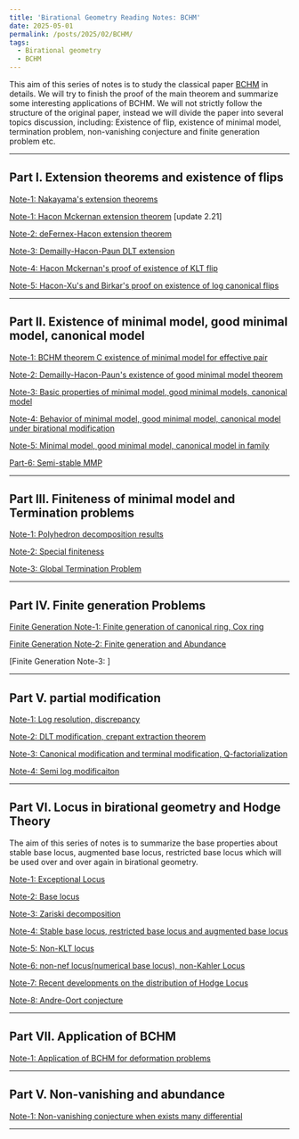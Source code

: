 ```yaml
---
title: 'Birational Geometry Reading Notes: BCHM'
date: 2025-05-01
permalink: /posts/2025/02/BCHM/
tags:
  - Birational geometry
  - BCHM
---
```



This aim of this series of notes is to study the classical paper [BCHM](https://www.ams.org/journals/jams/2010-23-02/S0894-0347-09-00649-3/S0894-0347-09-00649-3.pdf) in details. We will try to finish the proof of the main theorem and summarize some interesting applications of BCHM. We will not strictly follow the structure of the original paper, instead we will divide the paper into several topics discussion, including: Existence of flip, existence of minimal model, termination problem, non-vanishing conjecture and finite generation problem etc. 



---

## Part I. Extension theorems and existence of flips

[Note-1: Nakayama's extension theorems](https://yilimath.github.io/files/Birational/BCHM/NakayamaExtension.pdf)

[Note-1: Hacon Mckernan extension theorem](https://yilimath.github.io/files/Birational/BCHM/HaconMckernanExtension.pdf) [update 2.21]

[Note-2: deFernex-Hacon extension theorem]()

[Note-3: Demailly-Hacon-Paun DLT extension]()

[Note-4: Hacon Mckernan's proof of existence of KLT flip](https://yilimath.github.io/files/Birational/BCHM/ExistKLTFlip.pdf)

[Note-5: Hacon-Xu's and Birkar's proof on existence of log canonical flips](https://yilimath.github.io/files/Birational/BCHM/ExistLCFlip.pdf)


---

## Part II. Existence of minimal model, good minimal model, canonical model

[Note-1: BCHM theorem C existence of minimal model for effective pair]()

[Note-2: Demailly-Hacon-Paun's existence of good minimal model theorem]()

[Note-3: Basic properties of minimal model, good minimal models, canonical model]()

[Note-4: Behavior of minimal model, good minimal model, canonical model under birational modification]()

[Note-5: Minimal model, good minimal model, canonical model in family]()

[Part-6: Semi-stable MMP]()


----

## Part III. Finiteness of minimal model and Termination problems 

[Note-1: Polyhedron decomposition results]()

[Note-2: Special finiteness](https://yilimath.github.io/files/Birational/BCHM/SpecialTermination.pdf)

[Note-3: Global Termination Problem](https://yilimath.github.io/files/Birational/BCHM/GlobalTermination.pdf)


---

## Part IV. Finite generation Problems

[Finite Generation Note-1: Finite generation of canonical ring, Cox ring]()

[Finite Generation Note-2: Finite generation and Abundance]()

[Finite Generation Note-3: ]

---

## Part V. partial modification

[Note-1: Log resolution, discrepancy]()
 
[Note-2: DLT modification, crepant extraction theorem](https://yilimath.github.io/files/Birational/BCHM/DLTModification.pdf)

[Note-3: Canonical modification and terminal modification, Q-factorialization](https://yilimath.github.io/files/Birational/BCHM/CanonicalTerminalModification.pdf)

[Note-4: Semi log modificaiton]()


---

## Part VI. Locus in birational geometry and Hodge Theory

The aim of this series of notes is to summarize the base properties about stable base locus, augmented base locus, restricted base locus which will be used over and over again in birational geometry.

[Note-1: Exceptional Locus]()

[Note-2: Base locus]()

[Note-3: Zariski decomposition]()

[Note-4: Stable base locus, restricted base locus and augmented base locus]()

[Note-5: Non-KLT locus]()

[Note-6: non-nef locus(numerical base locus), non-Kahler Locus]()

[Note-7: Recent developments on the distribution of Hodge Locus]()

[Note-8: Andre-Oort conjecture]()



----
## Part VII. Application of BCHM

[Note-1: Application of BCHM for deformation problems]()



---

## Part V. Non-vanishing and abundance

[Note-1: Non-vanishing conjecture when exists many differential](https://yilimath.github.io/files/Birational/BCHM/NonVanishing.pdf)



----

